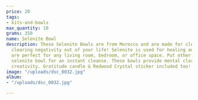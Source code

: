```yaml
---
price: 20
tags:
- kits-and-bowls
max_quantity: 10
grams: 350
name: Selenite Bowl
description: These Selenite Bowls are from Morocco and are made for cleansing and
  clearing negativity out of your life! Selenite is used for healing and these bowls
  are perfect for any living room, bedroom, or office space. Put other stones in your
  selenite bowl for an instant cleanse. These bowls provide mental clarity and boosts
  creativity. Gratitude candle & Redwood Crystal sticker included too!
image: "/uploads/dsc_0032.jpg"
album:
- "/uploads/dsc_0032.jpg"

---
```

